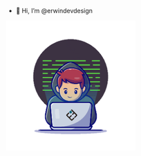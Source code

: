 - 👋 Hi, I’m @erwindevdesign

<img src="https://github.com/erwindevdesign/erwindevdesign/blob/86abce5d3543691570f895516e1fcdd70f7de03e/devuser-log.gif" alt="DevUser" width="300" />

